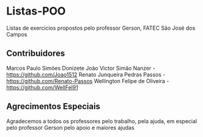 # Listas-POO
Listas de exercicios propostos pelo professor Gerson, FATEC São José dos Campos

## Contribuidores

Marcos Paulo Simões Donizete
João Victor Simão Nanzer - https://github.com/Joao1512
Renato Junqueira Pedras Passos - https://github.com/Renato-Passos
Wellington Felipe de Oliveira - https://github.com/WellFel91

## Agrecimentos Especiais

Agradecemos a todos os professores pelo trabalho, pela ajuda, em especial pelo professor Gerson pelo apoio e maiores ajudas
